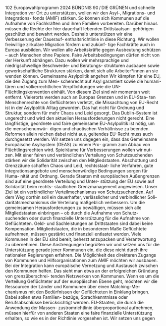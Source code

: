 102
Europawahlprogramm 2024
BÜNDNIS 90 / DIE GRÜNEN 
und schnelle Integration vor Ort zu unterstützen, 
wollen wir den Asyl-, Migrations- und Integrations-
fonds (AMIF) stärken. So können sich Kommunen 
auf die Aufnahme von Fachkräften und ihren 
Familien vorbereiten. Darüber hinaus müssen die 
Rechte der hier dauerhaft lebenden Drittstaatsan-
gehörigen geschützt und bewahrt werden. Deshalb 
unterstützen wir eine Verbesserung der Dauerauf-
enthaltsrichtlinie in diese Richtung. Wir wollen 
freiwillige zirkuläre Migration fördern und zukünf-
tige Fachkräfte auch in Europa ausbilden.
Wir wollen alle Arbeitskräfte gegen Ausbeutung 
schützen – auch Menschen ohne Papiere. Faire 
Arbeitsbedingungen dürfen nicht von der Herkunft 
abhängen. Dazu wollen wir mehrsprachige und 
niedrigschwellige Beschwerde- und Beratungs-
strukturen ausbauen sowie gewerkschaftliche 
Strukturen stärken, damit sich alle Arbeiter*innen 
an sie wenden können.
Gemeinsame Asylpolitik angehen
Wir kämpfen für eine EU, die den Zugang zum Men-
schenrecht auf Asyl garantiert sowie die humani-
tären und völkerrechtlichen Verpflichtungen wie 
die UN-Flüchtlingskonvention einhält. Von diesem 
Ziel sind wir momentan weit entfernt. Vielerorts 
werden auch an Europas Grenzen und in EU-Staa-
ten Menschenrechte von Geflüchteten verletzt, die 
Missachtung von EU-Recht ist in der Asylpolitik 
Alltag geworden. Das hat nicht für Ordnung und 
Struktur, sondern für mehr Chaos und Leid gesorgt. 
Das Dublin-System ist ungerecht und wird den 
aktuellen Herausforderungen nicht gerecht.
Eine langfristige, geordnete und faire gemeinsame 
EU-Asylpolitik ist nötig, um die menschenunwür-
digen und chaotischen Verhältnisse zu beenden. 
Reformen allein reichen dabei nicht aus, geltendes 
EU-Recht muss auch durchgesetzt werden. Wir 
setzen uns dagegen ein, dass das Gemeinsame 
Europäische Asylsystem (GEAS) zu einem Pro-
gramm zum Abbau von Flüchtlingsrechten wird. 
Spielräume für Verbesserungen wollen wir nut-
zen. Mit einer fairen und verbindlichen Verteilung 
von Schutzsuchenden stärken wir die Solidarität 
zwischen den Mitgliedstaaten. Abschottung und 
Grenzzäune schaffen Chaos und Leid, rechtsstaat-
liche Verfahren, gute Integrationsangebote und 
menschenwürdige Bedingungen sorgen für Huma-
nität und Ordnung.
Gerade Staaten mit europäischen Außengrenzen 
sind auf eine geordnete Verteilung und Unter-
stützung der EU sowie auf Solidarität beim rechts-
staatlichen Grenzmanagement angewiesen. Unser 
Ziel ist ein verbindlicher Verteilmechanismus von 
Schutzsuchenden. Auf dem Weg dorthin soll ein 
dauerhafter, verlässlicher und verbindlicher Soli-
daritätsmechanismus die Verteilung maßgeblich 
verbessern.
Um die gemeinsamen Herausforderungen zu 
bewältigen, müssen sich alle Mitgliedstaaten 
einbringen – ob durch die Aufnahme von Schutz-
suchenden oder durch finanzielle Unterstützung 
für die Aufnahme von Geflüchteten. Geld- und 
Sachleistungen an Drittstaaten sind dabei keine 
Kompensation. Mitgliedstaaten, die in besonderem 
Maße Geflüchtete aufnehmen, müssen gestärkt und 
finanziell entlastet werden.
Viele Kommunen in der EU sind bereit, beherzt 
anzupacken und Verantwortung zu übernehmen. 
Diese Anstrengungen begrüßen wir und setzen uns 
für die Unterstützung gerade jener Kommunen ein, 
die diese nicht durch ihre nationalen Regierungen 
erfahren. Die Möglichkeit des direkteren Zugangs 
von Kommunen und Hilfsorganisationen zum AMIF 
möchten wir ausbauen. Bei der Integration kann 
europäische Vernetzung und Austausch zwischen 
den Kommunen helfen. Das sieht man etwa an 
der erfolgreichen Gründung von grenzüberschrei-
tenden Netzwerken von Kommunen. Wenn es um 
die Verteilung Geflüchteter auf der europäischen 
Ebene geht, möchten wir die Ressourcen der 
Länder und Kommunen über einen Matching-Me-
chanismus mit den Bedürfnissen der Geflüchteten 
in Einklang bringen. Dabei sollen etwa Familien-
bezüge, Sprachkenntnisse oder Berufsabschlüsse 
berücksichtigt werden.
EU-Staaten, die durch die Anwendung der Massen-
zustromrichtlinie überproportional aufnehmen, 
müssen hierfür von anderen Staaten eine faire 
finanzielle Unterstützung erhalten, so wie es in der 
Richtlinie vorgesehen ist. Wir setzen uns gegen 
